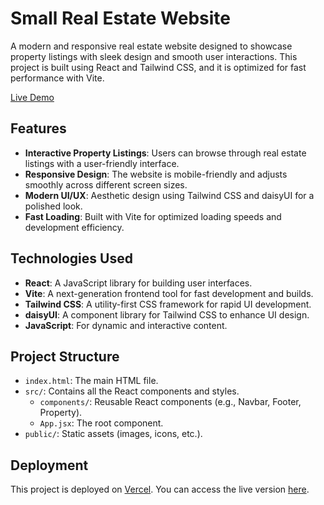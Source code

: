# Small Real Estate Website

A modern and responsive real estate website designed to showcase property listings with sleek design and smooth user interactions. This project is built using React and Tailwind CSS, and it is optimized for fast performance with Vite.

[Live Demo](https://small-real-estate-website-olive.vercel.app/)

## Features

- **Interactive Property Listings**: Users can browse through real estate listings with a user-friendly interface.
- **Responsive Design**: The website is mobile-friendly and adjusts smoothly across different screen sizes.
- **Modern UI/UX**: Aesthetic design using Tailwind CSS and daisyUI for a polished look.
- **Fast Loading**: Built with Vite for optimized loading speeds and development efficiency.

## Technologies Used

- **React**: A JavaScript library for building user interfaces.
- **Vite**: A next-generation frontend tool for fast development and builds.
- **Tailwind CSS**: A utility-first CSS framework for rapid UI development.
- **daisyUI**: A component library for Tailwind CSS to enhance UI design.
- **JavaScript**: For dynamic and interactive content.

## Project Structure

- `index.html`: The main HTML file.
- `src/`: Contains all the React components and styles.
  - `components/`: Reusable React components (e.g., Navbar, Footer, Property).
  - `App.jsx`: The root component.
- `public/`: Static assets (images, icons, etc.).

## Deployment

This project is deployed on [Vercel](https://vercel.com/). You can access the live version [here](https://small-real-estate-website-olive.vercel.app/).


